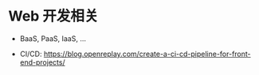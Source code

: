 # Web 开发相关

- BaaS, PaaS, IaaS, ...

- CI/CD: https://blog.openreplay.com/create-a-ci-cd-pipeline-for-front-end-projects/
